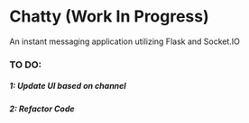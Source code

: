 # Chatty (Work In Progress)
An instant messaging application utilizing Flask and Socket.IO

### TO DO:
##### 1: Update UI based on channel
##### 2: Refactor Code
